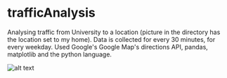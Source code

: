 # trafficAnalysis
Analysing traffic from University to a location (picture in the directory has the location set to my home).
Data is collected for every 30 minutes, for every weekday.
Used Google's Google Map's directions API, pandas, matplotlib and the python language.

![alt text](https://raw.githubusercontent.com/LuizGiserman/trafficAnalysis/TrafficWEEK.png)
